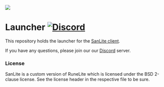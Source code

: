 ![](https://i.imgur.com/Kk1sml0.png)
# Launcher [![Discord](https://img.shields.io/discord/634166880411713576?style=flat&logo=discord)](https://discord.gg/hNgWmk6)

This repository holds the launcher for the [SanLite client](https://github.com/SanLiteOSRS/SanLite).

If you have any questions, please join our our [Discord](https://discord.gg/hNgWmk6) server.

### License

SanLite is a custom version of RuneLite which is licensed under the BSD 2-clause license. See the license header in the respective file to be sure.

